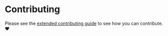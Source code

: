 # Contributing

Please see the [extended contributing guide][1] to see how you can contribute. :heart:

[1]: https://uwaterloo-tron.github.io/discord-bot/Contributing/
